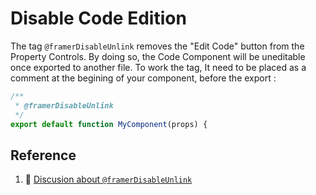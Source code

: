 # Disable Code Edition

The tag `@framerDisableUnlink` removes the "Edit Code" button from the Property Controls. By doing so, the Code Component will be uneditable once exported to another file. To work the tag, It need to be placed as a comment at the begining of your component, before the export :


```js
/**
 * @framerDisableUnlink
 */
export default function MyComponent(props) {
```

## Reference

1. 💬 [Discusion about `@framerDisableUnlink`](https://www.framer.community/c/developers/about-code-component)